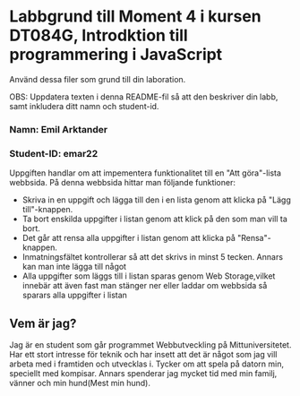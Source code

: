 # Labbgrund till Moment 4 i kursen DT084G, Introdktion till programmering i JavaScript

Använd dessa filer som grund till din laboration.

OBS: Uppdatera texten i denna README-fil så att den beskriver din labb, samt inkludera ditt namn och student-id.

### Namn: Emil Arktander
### Student-ID: emar22

Uppgiften handlar om att impementera funktionalitet till en "Att göra"-lista webbsida. På denna webbsida hittar man följande funktioner:

- Skriva in en uppgift och lägga till den i en lista genom att klicka på "Lägg till"-knappen.
- Ta bort enskilda uppgifter i listan genom att klick på den som man vill ta bort.
- Det går att rensa alla uppgifter i listan genom att klicka på "Rensa"-knappen.
- Inmatningsfältet kontrollerar så att det skrivs in minst 5 tecken. Annars kan man inte lägga till något
- Alla uppgifter som läggs till i listan sparas genom Web Storage,vilket innebär att även fast man stänger ner eller laddar om webbsida så sparars alla uppgifter i listan

## Vem är jag?

Jag är en student som går programmet Webbutveckling på Mittuniversitetet. Har ett stort intresse för teknik och har insett att det är något som jag vill arbeta med i framtiden och utvecklas i. Tycker om att spela på datorn min, speciellt med kompisar. Annars spenderar jag mycket tid med min familj, vänner och min hund(Mest min hund).
